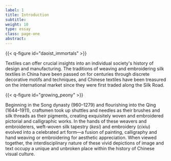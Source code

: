 ```yaml
---
label: 1
title: Introduction
subtitle:
weight: 10
type: essay
class: page-one
abstract:
---
```


{{< q-figure id="daoist_immortals" >}}


Textiles can offer crucial insights into an individual society's history of design and manufacturing. The traditions of weaving and embroidering silk textiles in China have been passed on for centuries through discrete decorative motifs and techniques, and Chinese textiles have been treasured on the international market since they were first traded along the Silk Road.

{{< q-figure id="growing_peony" >}}

Beginning in the Song dynasty (960–1279) and flourishing into the Qing (1644–1911), craftsmen took up shuttles and needles as their brushes and silk threads as their pigments, creating exquisitely woven and embroidered pictorial and calligraphic works. In the hands of these weavers and embroiderers, weft-woven silk tapestry (*kesi*) and embroidery (*cixiu*) evolved into a celebrated art form—a fusion of painting, calligraphy and hand weaving or embroidering for aesthetic appreciation. When viewed together, the interdisciplinary nature of these vivid depictions of image and text occupy a unique and unbroken place within the history of Chinese visual culture.
